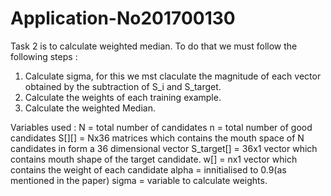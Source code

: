 # Application-No201700130
Task 2 is to calculate weighted median.
To do that we must follow the following steps :
1. Calculate sigma, for this we mst claculate the magnitude of each vector obtained by the subtraction of S_i and S_target.
2. Calculate the weights of each training example.
3. Calculate the weighted Median.



Variables used :
N = total number of candidates
n = total number of good candidates
S[][] =  Nx36 matrices which contains the mouth space of N candidates in form a 36 dimensional vector
S_target[] = 36x1 vector which contains mouth shape of the target candidate.
w[] = nx1 vector which contains the weight of each candidate
alpha =  innitialised to 0.9(as mentioned in the paper)
sigma = variable to calculate weights.
